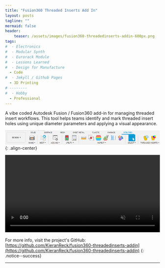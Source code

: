 ```yaml
---
title: "Fusion360 Threaded Inserts Add In"
layout: posts
tagline: ""
mermaid: false
header:
    teaser: /assets/images/fusion360-threadedinserts-addin-600px.png
tags:
#  - Electronics
#  - Modular Synth
#  - Eurorack Module
#  - Lessons Learned
#  - Design for Manufacture
  - Code
#  - Jekyll / Github Pages
  - 3D Printing
# --------
#  - Hobby
  - Professional
---
```

A vibe coded Autodesk Fusion / Fusion360 add-in for managing threaded insert workflows. This tool helps teams identify and mark threaded insert holes using unique diameter parameters and applying a visual appearance.

![Utilities Ribon Including Threaded Inserts Add In](../assets/images/fusion360-threadedinserts-addin-UtilitiesRibon.png){: .align-center}


<video width="100%" autoplay muted>
    <source src="../assets/images/fusion360-threadedinserts-addin-DemoVideo.mp4" type="video/mp4">
    Your browser does not support the videos.
</video>

For more info, visit the project's GitHub: [https://github.com/KieranReck/fusion360-threadedinserts-addin](https://github.com/KieranReck/fusion360-threadedinserts-addin)
{: .notice--success}

***